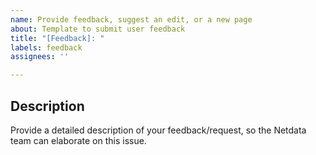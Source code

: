 ```yaml
---
name: Provide feedback, suggest an edit, or a new page
about: Template to submit user feedback
title: "[Feedback]: "
labels: feedback
assignees: ''

---
```


## Description

Provide a detailed description of your feedback/request, so the Netdata team can elaborate on this issue.
